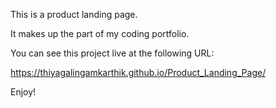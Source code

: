 This is a product landing page.

It makes up the part of my coding portfolio.

You can see this project live at the following URL:

https://thiyagalingamkarthik.github.io/Product_Landing_Page/

Enjoy!
